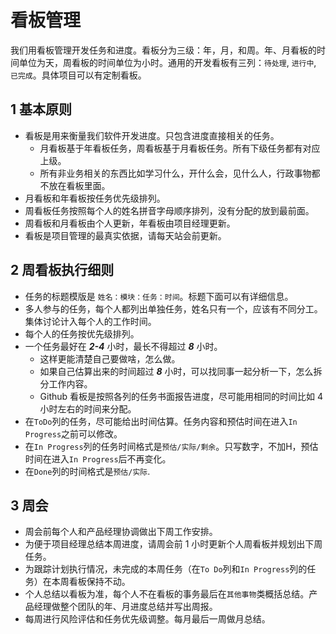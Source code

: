 # 看板管理

我们用看板管理开发任务和进度。看板分为三级：年，月，和周。年、月看板的时间单位为天，周看板的时间单位为小时。通用的开发看板有三列：`待处理`, `进行中`, `已完成`。具体项目可以有定制看板。

## 1 基本原则

- 看板是用来衡量我们软件开发进度。只包含进度直接相关的任务。
  - 月看板基于年看板任务，周看板基于月看板任务。所有下级任务都有对应上级。
  - 所有非业务相关的东西比如学习什么，开什么会，见什么人，行政事物都不放在看板里面。
- 月看板和年看板按任务优先级排列。
- 周看板任务按照每个人的姓名拼音字母顺序排列，没有分配的放到最前面。
- 周看板和月看板由个人更新，年看板由项目经理更新。
- 看板是项目管理的最真实依据，请每天站会前更新。

## 2 周看板执行细则

- 任务的标题模版是 `姓名：模块：任务：时间`。标题下面可以有详细信息。
- 多人参与的任务，每个人都列出单独任务，姓名只有一个，应该有不同分工。集体讨论计入每个人的工作时间。
- 每个人的任务按优先级排列。
- 一个任务最好在 ***2-4*** 小时，最长不得超过 ***8*** 小时。
  - 这样更能清楚自己要做啥，怎么做。
  - 如果自己估算出来的时间超过 ***8*** 小时，可以找同事一起分析一下，怎么拆分工作内容。
  - Github 看板是按照各列的任务书面报告进度，尽可能用相同的时间比如 4 小时左右的时间来分配。
- 在`ToDo`列的任务，尽可能给出时间估算。任务内容和预估时间在进入`In Progress`之前可以修改。
- 在`In Progress`列的任务时间格式是`预估/实际/剩余`。只写数字，不加H，预估时间在进入`In Progress`后不再变化。
- 在`Done`列的时间格式是`预估/实际`.

## 3 周会

- 周会前每个人和产品经理协调做出下周工作安排。
- 为便于项目经理总结本周进度，请周会前 1 小时更新个人周看板并规划出下周任务。
- 为跟踪计划执行情况，未完成的本周任务（在`To Do`列和`In Progress`列的任务）在本周看板保持不动。
- 个人总结以看板为准，每个人不在看板的事务最后在`其他事物`类概括总结。产品经理做整个团队的年、月进度总结并写出周报。
- 每周进行风险评估和任务优先级调整。每月最后一周做月总结。
